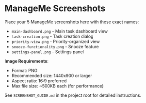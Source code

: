 # ManageMe Screenshots

Place your 5 ManageMe screenshots here with these exact names:

- `main-dashboard.png` - Main task dashboard view
- `task-creation.png` - Task creation dialog
- `priority-view.png` - Priority-organized view
- `snooze-functionality.png` - Snooze feature
- `settings-panel.png` - Settings panel

**Image Requirements**:
- Format: PNG
- Recommended size: 1440x900 or larger
- Aspect ratio: 16:9 preferred
- Max file size: ~500KB each (for performance)

See `SCREENSHOT_GUIDE.md` in the project root for detailed instructions.
